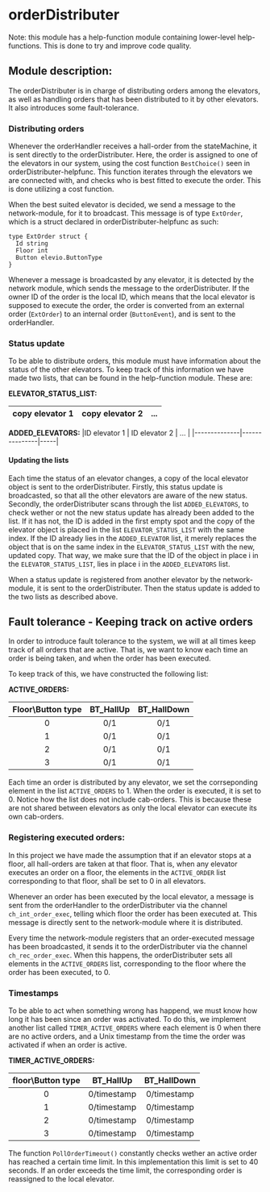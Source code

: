 
# orderDistributer

Note: this module has a help-function module containing lower-level help-functions. This is done to try and improve code quality.

## Module description:
The orderDistributer is in charge of distributing orders among the elevators, as well as handling orders that has been distributed to it by other elevators. It also introduces some fault-tolerance.

### Distributing orders
Whenever the orderHandler receives a hall-order from the stateMachine, it is sent directly to the orderDistributer. Here, the order is assigned to one of the elevators in our system, using the cost function `BestChoice()` seen in orderDistributer-helpfunc. This function iterates through the elevators we are connected with, and checks who is best fitted to execute the order. This is done utilizing a cost function.

When the best suited elevator is decided, we send a message to the network-module, for it to broadcast. This message is of type `ExtOrder`, which is a struct declared in orderDistributer-helpfunc as such:

```
type ExtOrder struct {
  Id string
  Floor int
  Button elevio.ButtonType
}
```

Whenever a message is broadcasted by any elevator, it is detected by the network module, which sends the message to the orderDistributer. If the owner ID of the order is the local ID, which means that the local elevator is supposed to execute the order, the order is converted from an external order (`ExtOrder`) to an internal order (`ButtonEvent`), and is sent to the orderHandler.



### Status update

To be able to distribute orders, this module must have information about the status of the other elevators. To keep track of this information we have made two lists, that can be found in the help-function module. These are:

**ELEVATOR_STATUS_LIST:**

|copy elevator 1 | copy elevator 2 | ... |
|----------------|-----------------|-----|


**ADDED_ELEVATORS:**
|ID elevator 1 | ID elevator 2 | ... |
|--------------|---------------|-----|


#### Updating the lists

Each time the status of an elevator changes, a copy of the local elevator object is sent to the orderDistributer. Firstly, this status update is broadcasted, so that all the other elevators are aware of the new status. Secondly, the orderDistributer scans through the list `ADDED_ELEVATORS`, to check wether or not the new status update has already been added to the list. If it has not, the ID is added in the first empty spot and the copy of the elevator object is placed in the list `ELEVATOR_STATUS_LIST` with the same index. If the ID already lies in the `ADDED_ELEVATOR` list, it merely replaces the object that is on the same index in the `ELEVATOR_STATUS_LIST` with the new, updated copy. That way, we make sure that the ID of the object in place i in the `ELEVATOR_STATUS_LIST`, lies in place i in the `ADDED_ELEVATORS` list.

When a status update is registered from another elevator by the network-module, it is sent to the orderDistributer. Then the status update is added to the two lists as described above.

## Fault tolerance - Keeping track on active orders
In order to introduce fault tolerance to the system, we will at all times keep track of all orders that are active. That is, we want to know each time an order is being taken, and when the order has been executed.

To keep track of this, we have constructed the following list:

**ACTIVE_ORDERS:**

|Floor\Button type | BT_HallUp | BT_HallDown | 
|       :----:     |   :----:  |   :----:    |
|       0          |    0/1    |      0/1    |
|       1          |    0/1    |      0/1    |
|       2          |    0/1    |      0/1    |
|       3          |    0/1    |      0/1    |


Each time an order is distributed by any elevator, we set the corrseponding element in the list `ACTIVE_ORDERS` to 1. When the order is executed, it is set to 0. Notice how the list does not include cab-orders. This is because these are not shared between elevators as only the local elevator can execute its own cab-orders.

### Registering executed orders:
In this project we have made the assumption that if an elevator stops at a floor, all hall-orders are taken at that floor. That is, when any elevator executes an order on a floor, the elements in the `ACTIVE_ORDER` list corresponding to that floor, shall be set to 0 in all elevators.

Whenever an order has been executed by the local elevator, a message is sent from the orderHandler to the orderDistributer via the channel `ch_int_order_exec`, telling which floor the order has been executed at. This message is directly sent to the network-module where it is distributed.

Every time the network-module registers that an order-executed message has been broadcasted, it sends it to the orderDistributer via the channel `ch_rec_order_exec`. When this happens, the orderDistributer sets all elements in the `ACTIVE_ORDERS` list, corresponding to the floor where the order has been executed, to 0.

### Timestamps
To be able to act when something wrong has happend, we must know how long it has been since an order was activated. To do this, we implement another list called `TIMER_ACTIVE_ORDERS` where each element is 0 when there are no active orders, and a Unix timestamp from the time the order was activated if when an order is active.

**TIMER_ACTIVE_ORDERS:**

|floor\Button type | BT_HallUp | BT_HallDown | 
|       :----:     |   :----:  |   :----:    |
|       0          |0/timestamp|0/timestamp  |
|       1          |0/timestamp|0/timestamp  |
|       2          |0/timestamp|0/timestamp  |
|       3          |0/timestamp|0/timestamp  |


The function `PollOrderTimeout()` constantly checks wether an active order has reached a certain time limit. In this implementation this limit is set to 40 seconds. If an order exceeds the time limit, the corresponding order is reassigned to the local elevator.


